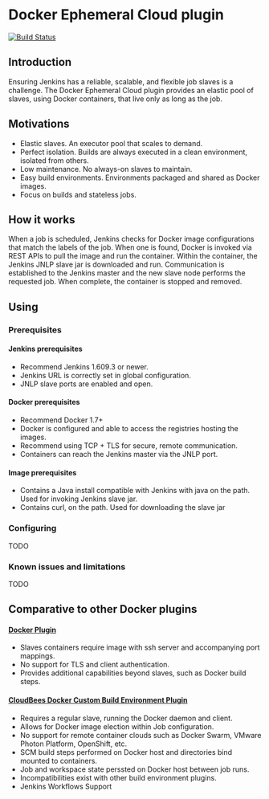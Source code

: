 # Docker Ephemeral Cloud plugin
[![Build Status](https://drone.io/github.com/kmbulebu/docker-ephemeral-cloud/status.png)](https://drone.io/github.com/kmbulebu/docker-ephemeral-cloud/latest)

## Introduction
Ensuring Jenkins has a reliable, scalable, and flexible job slaves is a challenge. The Docker Ephemeral Cloud plugin provides
an elastic pool of slaves, using Docker containers, that live only as long as the job. 

## Motivations
- Elastic slaves. An executor pool that scales to demand.
- Perfect isolation. Builds are always executed in a clean environment, isolated from others.
- Low maintenance. No always-on slaves to maintain.
- Easy build environments. Environments packaged and shared as Docker images.
- Focus on builds and stateless jobs.

## How it works
When a job is scheduled, Jenkins checks for Docker image configurations that match the labels of the job. When one is found,
Docker is invoked via REST APIs to pull the image and run the container. Within the container, the Jenkins JNLP slave jar is
downloaded and run. Communication is established to the Jenkins master and the new slave node performs the requested job. When
complete, the container is stopped and removed.

## Using

### Prerequisites
 
#### Jenkins prerequisites
- Recommend Jenkins 1.609.3 or newer.
- Jenkins URL is correctly set in global configuration.
- JNLP slave ports are enabled and open.
 
#### Docker prerequisites
- Recommend Docker 1.7+
- Docker is configured and able to access the registries hosting the images.
- Recommend using TCP + TLS for secure, remote communication.
- Containers can reach the Jenkins master via the JNLP port. 
 
#### Image prerequisites
- Contains a Java install compatible with Jenkins with java on the path. Used for invoking Jenkins slave jar.
- Contains curl, on the path. Used for downloading the slave jar

### Configuring
TODO

### Known issues and limitations
TODO

## Comparative to other Docker plugins

#### [Docker Plugin](https://wiki.jenkins-ci.org/display/JENKINS/Docker+Plugin)
- Slaves containers require image with ssh server and accompanying port mappings.
- No support for TLS and client authentication.
- Provides additional capabilities beyond slaves, such as Docker build steps. 
 
#### [CloudBees Docker Custom Build Environment Plugin](https://wiki.jenkins-ci.org/display/JENKINS/CloudBees+Docker+Custom+Build+Environment+Plugin)
- Requires a regular slave, running the Docker daemon and client.
- Allows for Docker image election within Job configuration.
- No support for remote container clouds such as Docker Swarm, VMware Photon Platform, OpenShift, etc. 
- SCM build steps performed on Docker host and directories bind mounted to containers.
- Job and workspace state perssted on Docker host between job runs.
- Incompatibilities exist with other build environment plugins. 
- Jenkins Workflows Support 
  
 
